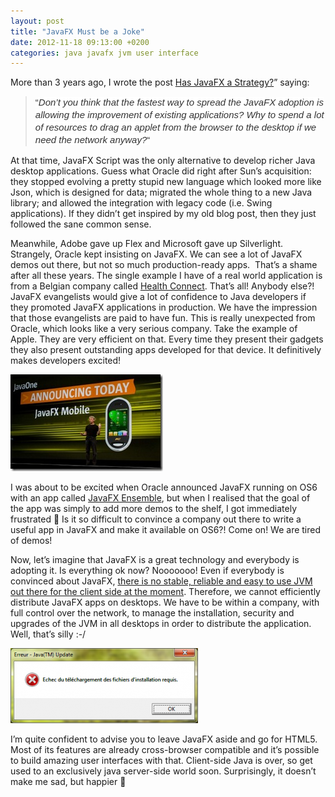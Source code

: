 ```yaml
---
layout: post
title: "JavaFX Must be a Joke"
date: 2012-11-18 09:13:00 +0200
categories: java javafx jvm user interface
---
```


More than 3 years ago, I wrote the post [Has JavaFX a Strategy?](/2009/06/has-javafx-a-strategy.html)” saying:

> <span style="background-color: white; color: #333333; font-family: Arial, Tahoma, Helvetica, FreeSans, sans-serif; font-size: 15px; line-height: 20px;">“</span><span style="background-color: white; color: #333333; font-family: Arial, Tahoma, Helvetica, FreeSans, sans-serif; font-size: 15px; font-style: italic; line-height: 20px;">Don’t you think that the fastest way to spread the JavaFX adoption is allowing the improvement of existing applications? Why to spend a lot of resources to drag an applet from the browser to the desktop if we need the network anyway?</span><span style="background-color: white; color: #333333; font-family: Arial, Tahoma, Helvetica, FreeSans, sans-serif; font-size: 15px; line-height: 20px;">“</span>


At that time, JavaFX Script was the only alternative to develop richer Java desktop applications. Guess what Oracle did right after Sun’s acquisition: they stopped evolving a pretty stupid new language which looked more like Json, which is designed for data; migrated the whole thing to a new Java library; and allowed the integration with legacy code (i.e. Swing applications). If they didn’t get inspired by my old blog post, then they just followed the sane common sense.

Meanwhile, Adobe gave up Flex and Microsoft gave up Silverlight. Strangely, Oracle kept insisting on JavaFX. We can see a lot of JavaFX demos out there, but not so much production-ready apps.  That’s a shame after all these years. The single example I have of a real world application is from a Belgian company called [Health Connect](http://www.healthconnect.be/). That’s all! Anybody else?! JavaFX evangelists would give a lot of confidence to Java developers if they promoted JavaFX applications in production. We have the impression that those evangelists are paid to have fun. This is really unexpected from Oracle, which looks like a very serious company. Take the example of Apple. They are very efficient on that. Every time they present their gadgets they also present outstanding apps developed for that device. It definitively makes developers excited!

![javafx-mobile.jpg](/images/posts/javafx-mobile.jpg)

I was about to be excited when Oracle announced JavaFX running on OS6 with an app called [JavaFX Ensemble](http://fxexperience.com/2012/10/javafx-ensemble-in-the-mac-app-store/), but when I realised that the goal of the app was simply to add more demos to the shelf, I got immediately frustrated 🙁 Is it so difficult to convince a company out there to write a useful app in JavaFX and make it available on OS6?! Come on! We are tired of demos!

Now, let’s imagine that JavaFX is a great technology and everybody is adopting it. Is everything ok now? Nooooooo! Even if everybody is convinced about JavaFX, [there is no stable, reliable and easy to use JVM out there for the client side at the moment](http://www.pcworld.com/article/261843/time_to_give_java_the_boot_.html). Therefore, we cannot efficiently distribute JavaFX apps on desktops. We have to be within a company, with full control over the network, to manage the installation, security and upgrades of the JVM in all desktops in order to distribute the application. Well, that’s silly :-/

![mise-a-jour-java-error-300x120.png](/images/posts/mise-a-jour-java-error-300x120.png)

I’m quite confident to advise you to leave JavaFX aside and go for HTML5. Most of its features are already cross-browser compatible and it’s possible to build amazing user interfaces with that. Client-side Java is over, so get used to an exclusively java server-side world soon. Surprisingly, it doesn’t make me sad, but happier 🙂
